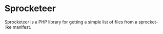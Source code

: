 Sprocketeer
===========

Sprocketeer is a PHP library for getting a simple list of files from a sprocket-like manifest.
